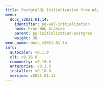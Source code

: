 ```yaml
---
title: PostgreSQL Initialization from WAL
menu:
  docs_v2021.01.14:
    identifier: pg-wal-initialization
    name: From WAL Archive
    parent: pg-initialization-postgres
    weight: 30
menu_name: docs_v2021.01.14
info:
  autocaler: v0.1.0
  cli: v0.16.0
  community: v0.16.0
  enterprise: v0.3.0
  installer: v0.16.0
  version: v2021.01.14
---
```


